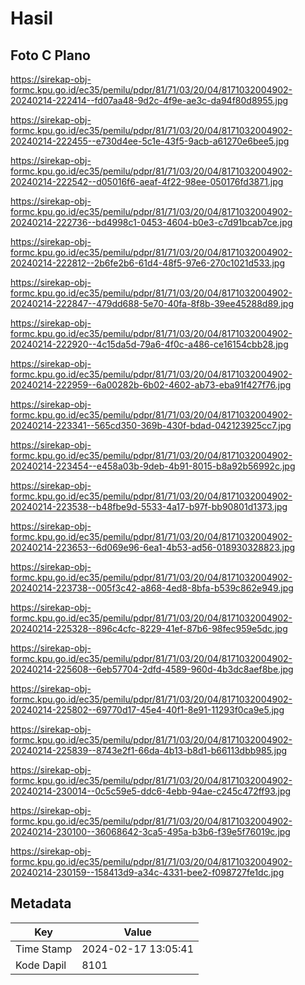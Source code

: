 # Hasil

## Foto C Plano

https://sirekap-obj-formc.kpu.go.id/ec35/pemilu/pdpr/81/71/03/20/04/8171032004902-20240214-222414--fd07aa48-9d2c-4f9e-ae3c-da94f80d8955.jpg

https://sirekap-obj-formc.kpu.go.id/ec35/pemilu/pdpr/81/71/03/20/04/8171032004902-20240214-222455--e730d4ee-5c1e-43f5-9acb-a61270e6bee5.jpg

https://sirekap-obj-formc.kpu.go.id/ec35/pemilu/pdpr/81/71/03/20/04/8171032004902-20240214-222542--d05016f6-aeaf-4f22-98ee-050176fd3871.jpg

https://sirekap-obj-formc.kpu.go.id/ec35/pemilu/pdpr/81/71/03/20/04/8171032004902-20240214-222736--bd4998c1-0453-4604-b0e3-c7d91bcab7ce.jpg

https://sirekap-obj-formc.kpu.go.id/ec35/pemilu/pdpr/81/71/03/20/04/8171032004902-20240214-222812--2b6fe2b6-61d4-48f5-97e6-270c1021d533.jpg

https://sirekap-obj-formc.kpu.go.id/ec35/pemilu/pdpr/81/71/03/20/04/8171032004902-20240214-222847--479dd688-5e70-40fa-8f8b-39ee45288d89.jpg

https://sirekap-obj-formc.kpu.go.id/ec35/pemilu/pdpr/81/71/03/20/04/8171032004902-20240214-222920--4c15da5d-79a6-4f0c-a486-ce16154cbb28.jpg

https://sirekap-obj-formc.kpu.go.id/ec35/pemilu/pdpr/81/71/03/20/04/8171032004902-20240214-222959--6a00282b-6b02-4602-ab73-eba91f427f76.jpg

https://sirekap-obj-formc.kpu.go.id/ec35/pemilu/pdpr/81/71/03/20/04/8171032004902-20240214-223341--565cd350-369b-430f-bdad-042123925cc7.jpg

https://sirekap-obj-formc.kpu.go.id/ec35/pemilu/pdpr/81/71/03/20/04/8171032004902-20240214-223454--e458a03b-9deb-4b91-8015-b8a92b56992c.jpg

https://sirekap-obj-formc.kpu.go.id/ec35/pemilu/pdpr/81/71/03/20/04/8171032004902-20240214-223538--b48fbe9d-5533-4a17-b97f-bb90801d1373.jpg

https://sirekap-obj-formc.kpu.go.id/ec35/pemilu/pdpr/81/71/03/20/04/8171032004902-20240214-223653--6d069e96-6ea1-4b53-ad56-018930328823.jpg

https://sirekap-obj-formc.kpu.go.id/ec35/pemilu/pdpr/81/71/03/20/04/8171032004902-20240214-223738--005f3c42-a868-4ed8-8bfa-b539c862e949.jpg

https://sirekap-obj-formc.kpu.go.id/ec35/pemilu/pdpr/81/71/03/20/04/8171032004902-20240214-225328--896c4cfc-8229-41ef-87b6-98fec959e5dc.jpg

https://sirekap-obj-formc.kpu.go.id/ec35/pemilu/pdpr/81/71/03/20/04/8171032004902-20240214-225608--6eb57704-2dfd-4589-960d-4b3dc8aef8be.jpg

https://sirekap-obj-formc.kpu.go.id/ec35/pemilu/pdpr/81/71/03/20/04/8171032004902-20240214-225802--69770d17-45e4-40f1-8e91-11293f0ca9e5.jpg

https://sirekap-obj-formc.kpu.go.id/ec35/pemilu/pdpr/81/71/03/20/04/8171032004902-20240214-225839--8743e2f1-66da-4b13-b8d1-b66113dbb985.jpg

https://sirekap-obj-formc.kpu.go.id/ec35/pemilu/pdpr/81/71/03/20/04/8171032004902-20240214-230014--0c5c59e5-ddc6-4ebb-94ae-c245c472ff93.jpg

https://sirekap-obj-formc.kpu.go.id/ec35/pemilu/pdpr/81/71/03/20/04/8171032004902-20240214-230100--36068642-3ca5-495a-b3b6-f39e5f76019c.jpg

https://sirekap-obj-formc.kpu.go.id/ec35/pemilu/pdpr/81/71/03/20/04/8171032004902-20240214-230159--158413d9-a34c-4331-bee2-f098727fe1dc.jpg


## Metadata

| Key        | Value               |
| ---------- | ------------------- |
| Time Stamp | 2024-02-17 13:05:41 |
| Kode Dapil | 8101                |



